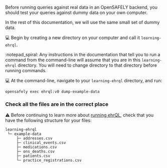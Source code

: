 Before running queries against real data in an OpenSAFELY backend,
you should test your queries against dummy data on your own computer.

In the rest of this documentation,
we will use the same small set of dummy data.

:computer: Begin by creating a new directory on your computer and call it `learning-ehrql`.

:notepad_spiral: Any instructions in the documentation
that tell you to run a command from the command-line
will assume that you are in this `learning-ehrql` directory.
You will need to change directory to that directory before running commands.

:computer: At the command-line, navigate to your `learning-ehrql` directory, and run:

```
opensafely exec ehrql:v0 dump-example-data
```

### Check all the files are in the correct place

:warning: Before continuing to learn more about [running ehrQL](running-ehrql.md),
check that you have the following structure for your files:

```
learning-ehrql
 └─ example-data
     ├─ addresses.csv
     ├─ clinical_events.csv
     ├─ medications.csv
     ├─ ons_deaths.csv
     ├─ patients.csv
     └─ practice_registrations.csv
```
